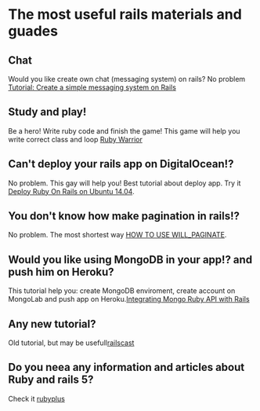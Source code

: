 # The most useful rails materials and guades

## Chat 

Would you like create own chat (messaging system) on rails? No problem [Tutorial: Create a simple messaging system on Rails](https://medium.com/@danamulder/tutorial-create-a-simple-messaging-system-on-rails-d9b94b0fbca1#.9c0lxziry) 


## Study and play! 

Be a hero! Write ruby code and finish the game! This game will help you write correct class and loop [Ruby Warrior](https://www.bloc.io/ruby-warrior#/)

## Can't deploy your rails app on DigitalOcean!?

No problem. This gay will help you! Best tutorial about deploy app. Try it [Deploy Ruby On Rails on Ubuntu 14.04](https://gorails.com/deploy/ubuntu/14.04).

## You don't know how make pagination in rails!?

No problem. The most shortest way [HOW TO USE WILL_PAGINATE](http://pathfindersoftware.com/2008/06/how-to-use-will_paginate-with-non-activerecord-collectionarray/).

## Would you like using MongoDB in your app!? and push him on Heroku?

This tutorial help you: create MongoDB enviroment, create account on MongoLab and push app on Heroku.[Integrating Mongo Ruby API with Rails](https://github.com/jhu-ep-coursera/fullstack-course3-module1-zips)

## Any new tutorial?

Old tutorial, but may be usefull[railscast](http://railscasts.com/)

## Do you neea any information and articles about Ruby and rails 5?

Check it [rubyplus](https://rubyplus.com/articles)



